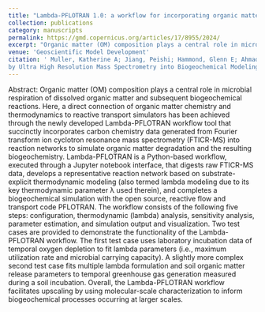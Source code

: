 ```yaml
---
title: "Lambda-PFLOTRAN 1.0: a workflow for incorporating organic matter chemistry informed by ultra high resolution mass spectrometry into biogeochemical modeling"
collection: publications
category: manuscripts
permalink: https://gmd.copernicus.org/articles/17/8955/2024/
excerpt: "Organic matter (OM) composition plays a central role in microbial respiration of dissolved organic matter and subsequent biogeochemical reactions. Here, a direct connection of organic matter chemistry and thermodynamics to reactive transport simulators has been achieved through the newly developed Lambda-PFLOTRAN workflow tool that succinctly incorporates carbon chemistry data generated from Fourier transform ion cyclotron resonance mass spectrometry (FTICR-MS) into reaction networks to simulate organic matter degradation and the resulting biogeochemistry."
venue: 'Geoscientific Model Development'
citation: ' Muller, Katherine A; Jiang, Peishi; Hammond, Glenn E; Ahmadullah, Tasneem; Song, Hyun-Soeb; Ward, Nicholas; Bowe, Madison; Chu, Rosalie; Zhao, Qian; Garayburu-Caruso, Vanessa A; Roebuck, Alan; Chen, Xingyuan. “Lambda-PFLOTRAN 1.0: Workflow for Incorporating Organic Matter Chemistry Informed 
by Ultra High Resolution Mass Spectrometry into Biogeochemical Modeling.” Geoscientific Model Development, 2024. doi:10.5194/gmd-17-8955-2024'
---
```

Abstract: Organic matter (OM) composition plays a central role in microbial respiration of dissolved organic matter and subsequent biogeochemical reactions. Here, a direct connection of organic matter chemistry and thermodynamics to reactive transport simulators has been achieved through the newly developed Lambda-PFLOTRAN workflow tool that succinctly incorporates carbon chemistry data generated from Fourier transform ion cyclotron resonance mass spectrometry (FTICR-MS) into reaction networks to simulate organic matter degradation and the resulting biogeochemistry. Lambda-PFLOTRAN is a Python-based workflow, executed through a Jupyter notebook interface, that digests raw FTICR-MS data, develops a representative reaction network based on substrate-explicit thermodynamic modeling (also termed lambda modeling due to its key thermodynamic parameter λ used therein), and completes a biogeochemical simulation with the open source, reactive flow and transport code PFLOTRAN. The workflow consists of the following five steps: configuration, thermodynamic (lambda) analysis, sensitivity analysis, parameter estimation, and simulation output and visualization. Two test cases are provided to demonstrate the functionality of the Lambda-PFLOTRAN workflow. The first test case uses laboratory incubation data of temporal oxygen depletion to fit lambda parameters (i.e., maximum utilization rate and microbial carrying capacity). A slightly more complex second test case fits multiple lambda formulation and soil organic matter release parameters to temporal greenhouse gas generation measured during a soil incubation. Overall, the Lambda-PFLOTRAN workflow facilitates upscaling by using molecular-scale characterization to inform biogeochemical processes occurring at larger scales.
